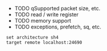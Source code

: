* TODO qSupported packet size, etc.
* TODO read / write register
* TODO memory support
* TODO exceptions, prefetch, sq, etc.

```shell
set architecture sh4
target remote localhost:24690
```
